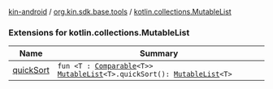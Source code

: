 [kin-android](../../index.md) / [org.kin.sdk.base.tools](../index.md) / [kotlin.collections.MutableList](./index.md)

### Extensions for kotlin.collections.MutableList

| Name | Summary |
|---|---|
| [quickSort](quick-sort.md) | `fun <T : `[`Comparable`](https://kotlinlang.org/api/latest/jvm/stdlib/kotlin/-comparable/index.html)`<T>> `[`MutableList`](https://kotlinlang.org/api/latest/jvm/stdlib/kotlin.collections/-mutable-list/index.html)`<T>.quickSort(): `[`MutableList`](https://kotlinlang.org/api/latest/jvm/stdlib/kotlin.collections/-mutable-list/index.html)`<T>` |
